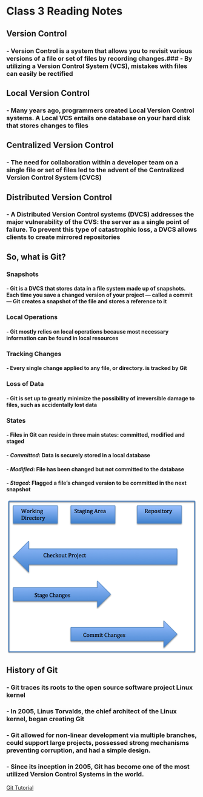 # Class 3 Reading Notes

## Version Control

### - Version Control is a system that allows you to revisit various versions of a file or set of files by recording changes.### - By utilizing a Version Control System (VCS), mistakes with files can easily be rectified

## Local Version Control

### - Many years ago, programmers created Local Version Control systems. A Local VCS entails one database on your hard disk that stores changes to files

## Centralized Version Control

### - The need for collaboration within a developer team on a single file or set of files led to the advent of the Centralized Version Control System (CVCS)

## Distributed Version Control

### - A Distributed Version Control systems (DVCS) addresses the major vulnerability of the CVS: the server as a single point of failure. To prevent this type of catastrophic loss, a DVCS allows clients to create mirrored repositories

## So, what is Git?

### Snapshots

#### - Git is a DVCS that stores data in a file system made up of snapshots. Each time you save a changed version of your project — called a commit — Git creates a snapshot of the file and stores a reference to it

### Local Operations

#### - Git mostly relies on local operations because most necessary information can be found in local resources

### Tracking Changes

#### - Every single change applied to any file, or directory. is tracked by Git

### Loss of Data

#### - Git is set up to greatly minimize the possibility of irreversible damage to files, such as accidentally lost data

### States

#### - Files in Git can reside in three main states: committed, modified and staged

#### - *Committed*: Data is securely stored in a local database

#### - *Modified*: File has been changed but not committed to the database
#### - *Staged*: Flagged a file’s changed version to be committed in the next snapshot

![Git states](/images/git_wit_it.png)

## History of Git

### - Git traces its roots to the open source software project Linux kernel

### - In 2005, Linus Torvalds, the chief architect of the Linux kernel, began creating Git

### - Git allowed for non-linear development via multiple branches, could support large projects, possessed strong mechanisms preventing corruption, and had a simple design.

### - Since its inception in 2005, Git has become one of the most utilized Version Control Systems in the world.

[Git Tutorial](https://blog.udemy.com/git-tutorial-a-comprehensive-guide/)